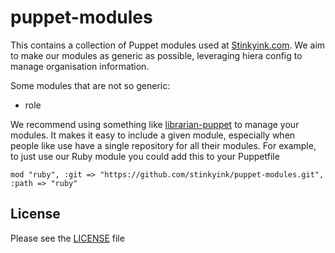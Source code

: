 puppet-modules
==============

This contains a collection of Puppet modules used at
[Stinkyink.com](http://stinkyink.com). We aim to make our modules as generic as
possible, leveraging hiera config to manage organisation information.

Some modules that are not so generic:

* role

We recommend using something like
[librarian-puppet](https://github.com/rodjek/librarian-puppet) to manage your
modules. It makes it easy to include a given module, especially when people like
use have a single repository for all their modules. For example, to just use our
Ruby module you could add this to your Puppetfile

    mod "ruby", :git => "https://github.com/stinkyink/puppet-modules.git", :path => "ruby"

License
-------
Please see the [LICENSE](https://github.com/stinkyink/puppet-modules/blob/master/LICENSE)
file
